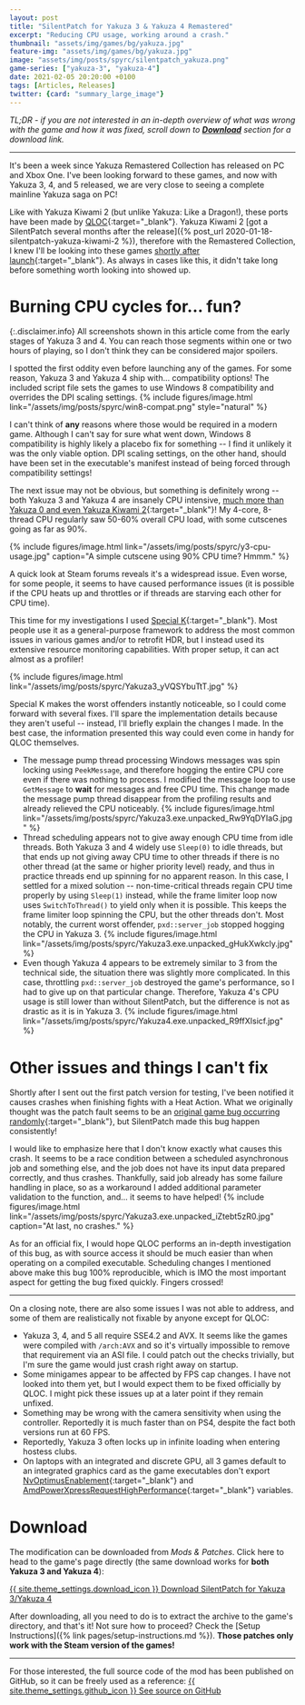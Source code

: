 ```yaml
---
layout: post
title: "SilentPatch for Yakuza 3 & Yakuza 4 Remastered"
excerpt: "Reducing CPU usage, working around a crash."
thumbnail: "assets/img/games/bg/yakuza.jpg"
feature-img: "assets/img/games/bg/yakuza.jpg"
image: "assets/img/posts/spyrc/silentpatch_yakuza.png"
game-series: ["yakuza-3", "yakuza-4"]
date: 2021-02-05 20:20:00 +0100
tags: [Articles, Releases]
twitter: {card: "summary_large_image"}
---
```


*TL;DR - if you are not interested in an in-depth overview of what was wrong with the game and how it was fixed,
scroll down to [**Download**](#download) section for a download link.*

***

It's been a week since Yakuza Remastered Collection has released on PC and Xbox One. I've been looking forward to these games,
and now with Yakuza 3, 4, and 5 released, we are very close to seeing a complete mainline Yakuza saga on PC!

Like with Yakuza Kiwami 2 (but unlike Yakuza: Like a Dragon!), these ports have been made by [QLOC](https://q-loc.com/){:target="_blank"}.
Yakuza Kiwami 2 [got a SilentPatch several months after the release]({% post_url 2020-01-18-silentpatch-yakuza-kiwami-2 %}),
therefore with the Remastered Collection, I knew I'll be looking into these games
[shortly after launch](https://x.com/__silent_/status/1354847807941849091){:target="_blank"}.
As always in cases like this, it didn't take long before something worth looking into showed up.

# Burning CPU cycles for... fun?

{:.disclaimer.info}
All screenshots shown in this article come from the early stages of Yakuza 3 and 4.
You can reach those segments within one or two hours of playing, so I don't think they can be considered major spoilers.

I spotted the first oddity even before launching any of the games. For some reason, Yakuza 3 and Yakuza 4 ship with... compatibility options!
The included script file sets the games to use Windows 8 compatibility and overrides the DPI scaling settings.
{% include figures/image.html link="/assets/img/posts/spyrc/win8-compat.png" style="natural" %}

I can't think of **any** reasons where those would be required in a modern game. Although I can't say for sure what went down,
Windows 8 compatibility is highly likely a placebo fix for something -- I find it unlikely it was the only viable option.
DPI scaling settings, on the other hand, should have been set in the executable's manifest instead of being forced through compatibility settings!

The next issue may not be obvious, but something is definitely wrong -- both Yakuza 3 and Yakuza 4 are insanely CPU intensive,
[much more than Yakuza 0 and even Yakuza Kiwami 2](https://x.com/__silent_/status/1355595366327066626){:target="_blank"}!
My 4-core, 8-thread CPU regularly saw 50-60% overall CPU load, with some cutscenes going as far as 90%.

{% include figures/image.html link="/assets/img/posts/spyrc/y3-cpu-usage.jpg" caption="A simple cutscene using 90% CPU time? Hmmm." %}

A quick look at Steam forums reveals it's a widespread issue. Even worse, for some people, it seems to have caused performance issues
(it is possible if the CPU heats up and throttles or if threads are starving each other for CPU time).

This time for my investigations I used [Special K](https://special-k.info/){:target="_blank"}. Most people use it as a general-purpose framework
to address the most common issues in various games and/or to retrofit HDR, but I instead used its extensive resource monitoring capabilities.
With proper setup, it can act almost as a profiler!

{% include figures/image.html link="/assets/img/posts/spyrc/Yakuza3_yVQSYbuTtT.jpg" %}

Special K makes the worst offenders instantly noticeable, so I could come forward with several fixes. I'll spare the implementation details
because they aren't useful -- instead, I'll briefly explain the changes I made. In the best case, the information presented this way could
even come in handy for QLOC themselves.

* The message pump thread processing Windows messages was spin locking using `PeekMessage`, and therefore hogging the entire CPU core even if there
  was nothing to process. I modified the message loop to use `GetMessage` to **wait** for messages and free CPU time.
  This change made the message pump thread disappear from the profiling results and already relieved the CPU noticeably.
  {% include figures/image.html link="/assets/img/posts/spyrc/Yakuza3.exe.unpacked_Rw9YqDYIaG.jpg" %}
* Thread scheduling appears not to give away enough CPU time from idle threads. Both Yakuza 3 and 4 widely use `Sleep(0)` to idle threads,
  but that ends up not giving away CPU time to other threads if there is no other thread (at the same or higher priority level) ready,
  and thus in practice threads end up spinning for no apparent reason. In this case, I settled for a mixed solution -- non-time-critical threads
  regain CPU time properly by using `Sleep(1)` instead, while the frame limiter loop now uses `SwitchToThread()` to yield only when it is possible.
  This keeps the frame limiter loop spinning the CPU, but the other threads don't. Most notably, the current worst offender, `pxd::server_job`
  stopped hogging the CPU in Yakuza 3.
  {% include figures/image.html link="/assets/img/posts/spyrc/Yakuza3.exe.unpacked_gHukXwkcly.jpg" %}
* Even though Yakuza 4 appears to be extremely similar to 3 from the technical side, the situation there was slightly more complicated.
  In this case, throttling `pxd::server_job` destroyed the game's performance, so I had to give up on that particular change.
  Therefore, Yakuza 4's CPU usage is still lower than without SilentPatch, but the difference is not as drastic as it is in Yakuza 3.
  {% include figures/image.html link="/assets/img/posts/spyrc/Yakuza4.exe.unpacked_R9ffXIsicf.jpg" %}

# Other issues and things I can't fix

Shortly after I sent out the first patch version for testing, I've been notified it causes crashes when finishing fights with a Heat Action.
What we originally thought was the patch fault seems to be an [original game bug occurring randomly](https://x.com/__silent_/status/1356311638509543427){:target="_blank"},
but SilentPatch made this bug happen consistently!

I would like to emphasize here that I don't know exactly what causes this crash. It seems to be a race condition between a scheduled asynchronous
job and something else, and the job does not have its input data prepared correctly, and thus crashes. Thankfully, said job already has some failure handling in place,
so as a workaround I added additional parameter validation to the function, and... it seems to have helped!
{% include figures/image.html link="/assets/img/posts/spyrc/Yakuza3.exe.unpacked_iZtebt5zR0.jpg" caption="At last, no crashes." %}

As for an official fix, I would hope QLOC performs an in-depth investigation of this bug, as with source access it should be much easier
than when operating on a compiled executable. Scheduling changes I mentioned above make this bug 100% reproducible,
which is IMO the most important aspect for getting the bug fixed quickly. Fingers crossed!

***

On a closing note, there are also some issues I was not able to address, and some of them are realistically not fixable by anyone except for QLOC:
* Yakuza 3, 4, and 5 all require SSE4.2 and AVX. It seems like the games were compiled with `/arch:AVX` and so it's virtually impossible to remove that requirement
  via an ASI file. I could patch out the checks trivially, but I'm sure the game would just crash right away on startup.
* Some minigames appear to be affected by FPS cap changes. I have not looked into them yet, but I would expect them to be fixed officially by QLOC.
  I might pick these issues up at a later point if they remain unfixed.
* Something may be wrong with the camera sensitivity when using the controller. Reportedly it is much faster than on PS4, despite the fact both versions run at 60 FPS.
* Reportedly, Yakuza 3 often locks up in infinite loading when entering hostess clubs.
* On laptops with an integrated and discrete GPU, all 3 games default to an integrated graphics card as the game executables don't
export [NvOptimusEnablement](https://docs.nvidia.com/gameworks/content/technologies/desktop/optimus.htm){:target="_blank"} and
[AmdPowerXpressRequestHighPerformance](https://gpuopen.com/learn/amdpowerxpressrequesthighperformance/){:target="_blank"} variables.

# Download

The modification can be downloaded from *Mods & Patches*. Click here to head to the game's page directly (the same download works for **both Yakuza 3 and Yakuza 4**):

<a href="{% link _games/yakuza/yakuza-3.md %}#silentpatch" class="button" target="_blank">{{ site.theme_settings.download_icon }} Download SilentPatch for Yakuza 3/Yakuza 4</a>

After downloading, all you need to do is to extract the archive to the game's directory, and that's it! Not sure how to proceed? Check the [Setup Instructions]({% link pages/setup-instructions.md %}).
**Those patches only work with the Steam version of the games!**

***

For those interested, the full source code of the mod has been published on GitHub, so it can be freely used as a reference:
<a href="https://github.com/CookiePLMonster/SilentPatchYRC" class="button github" target="_blank">{{ site.theme_settings.github_icon }} See source on GitHub</a>
